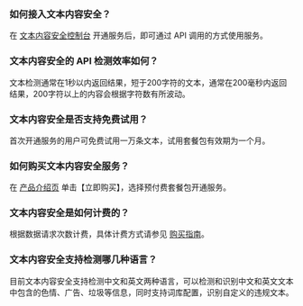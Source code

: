 
### 如何接入文本内容安全？
在 [文本内容安全控制台](https://console.cloud.tencent.com/cms/text) 开通服务后，即可通过 API 调用的方式使用服务。
### 文本内容安全的 API 检测效率如何？
文本检测通常在1秒以内返回结果，短于200字符的文本，通常在200毫秒内返回结果，200字符以上的内容会根据字符数有所波动。
### 文本内容安全是否支持免费试用？
首次开通服务的用户可免费试用一万条文本，试用套餐包有效期为一个月。
### 如何购买文本内容安全服务？
在 [产品介绍页](https://cloud.tencent.com/product/tms) 单击【立即购买】，选择预付费套餐包开通服务。
### 文本内容安全是如何计费的？
根据数据请求次数计费，具体计费方式请参见 [购买指南](https://cloud.tencent.com/document/product/1124/37118)。
### 文本内容安全支持检测哪几种语言？
目前文本内容安全支持检测中文和英文两种语言，可以检测和识别中文和英文文本中包含的色情、广告、垃圾等信息，同时支持词库配置，识别自定义的违规文本。
